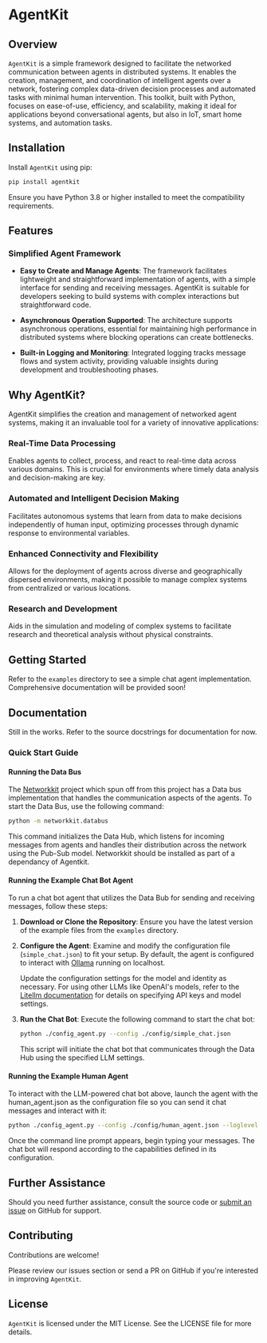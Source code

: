 # AgentKit

## Overview

`AgentKit` is a simple framework designed to facilitate the networked communication between agents in distributed systems. It enables the creation, management, and coordination of intelligent agents over a network, fostering complex data-driven decision processes and automated tasks with minimal human intervention. This toolkit, built with Python, focuses on ease-of-use, efficiency, and scalability, making it ideal for applications beyond conversational agents, but also in IoT, smart home systems, and automation tasks.

## Installation

Install `AgentKit` using pip:

```bash
pip install agentkit
```

Ensure you have Python 3.8 or higher installed to meet the compatibility requirements.

## Features

### Simplified Agent Framework

- **Easy to Create and Manage Agents**: The framework facilitates lightweight and straightforward implementation of agents, with a simple interface for sending and receiving messages. AgentKit is suitable for developers seeking to build systems with complex interactions but straightforward code.

- **Asynchronous Operation Supported**: The architecture supports asynchronous operations, essential for maintaining high performance in distributed systems where blocking operations can create bottlenecks.

- **Built-in Logging and Monitoring**: Integrated logging tracks message flows and system activity, providing valuable insights during development and troubleshooting phases.

## Why AgentKit?

AgentKit simplifies the creation and management of networked agent systems, making it an invaluable tool for a variety of innovative applications:

### Real-Time Data Processing

Enables agents to collect, process, and react to real-time data across various domains. This is crucial for environments where timely data analysis and decision-making are key.

### Automated and Intelligent Decision Making

Facilitates autonomous systems that learn from data to make decisions independently of human input, optimizing processes through dynamic response to environmental variables.

### Enhanced Connectivity and Flexibility

Allows for the deployment of agents across diverse and geographically dispersed environments, making it possible to manage complex systems from centralized or various locations.

### Research and Development

Aids in the simulation and modeling of complex systems to facilitate research and theoretical analysis without physical constraints.

## Getting Started

Refer to the `examples` directory to see a simple chat agent implementation. Comprehensive documentation will be provided soon!

## Documentation

Still in the works. Refer to the source docstrings for documentation for now.

### Quick Start Guide

#### Running the Data Bus

The [Networkkit](https://github.com/japanvik/networkkit) project which spun off from this project has a Data bus implementation that handles the communication aspects of the agents. To start the Data Bus, use the following command:

```bash
python -m networkkit.databus
```

This command initializes the Data Hub, which listens for incoming messages from agents and handles their distribution across the network using the Pub-Sub model. Networkkit should be installed as part of a dependancy of Agentkit.

#### Running the Example Chat Bot Agent

To run a chat bot agent that utilizes the Data Bub for sending and receiving messages, follow these steps:

1. **Download or Clone the Repository**:
   Ensure you have the latest version of the example files from the `examples` directory.

2. **Configure the Agent**:
   Examine and modify the configuration file (`simple_chat.json`) to fit your setup. By default, the agent is configured to interact with [Ollama](https://ollama.com/) running on localhost.

   Update the configuration settings for the model and identity as necessary. For using other LLMs like OpenAI's models, refer to the [Litellm documentation](https://docs.litellm.ai/docs/) for details on specifying API keys and model settings.

3. **Run the Chat Bot**:
   Execute the following command to start the chat bot:

   ```bash
   python ./config_agent.py --config ./config/simple_chat.json
   ```

   This script will initiate the chat bot that communicates through the Data Hub using the specified LLM settings.

#### Running the Example Human Agent

To interact with the LLM-powered chat bot above, launch the agent with the human_agent.json as the configuration file so you can send it chat messages and interact with it:

   ```bash
   python ./config_agent.py --config ./config/human_agent.json --loglevel WARN
   ```

   Once the command line prompt appears, begin typing your messages. The chat bot will respond according to the capabilities defined in its configuration.

## Further Assistance

Should you need further assistance, consult the source code or [submit an issue](https://github.com/yourusername/agentkit/issues) on GitHub for support.

## Contributing

Contributions are welcome!

 Please review our issues section or send a PR on GitHub if you're interested in improving `AgentKit`.

## License

`AgentKit` is licensed under the MIT License. See the LICENSE file for more details.
